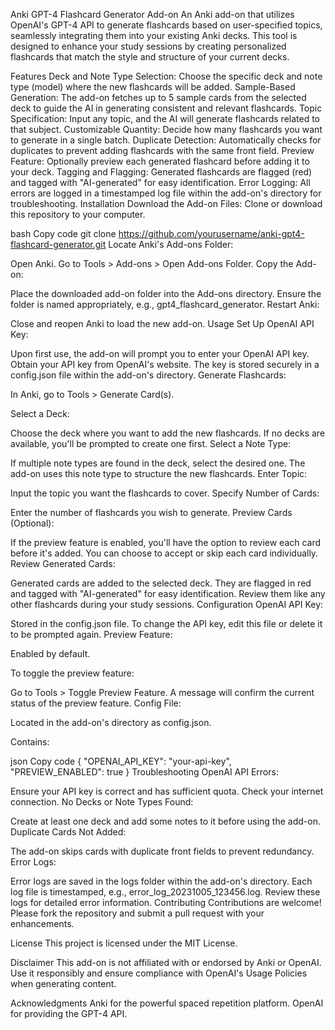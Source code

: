 Anki GPT-4 Flashcard Generator Add-on
An Anki add-on that utilizes OpenAI's GPT-4 API to generate flashcards based on user-specified topics, seamlessly integrating them into your existing Anki decks. This tool is designed to enhance your study sessions by creating personalized flashcards that match the style and structure of your current decks.

Features
Deck and Note Type Selection: Choose the specific deck and note type (model) where the new flashcards will be added.
Sample-Based Generation: The add-on fetches up to 5 sample cards from the selected deck to guide the AI in generating consistent and relevant flashcards.
Topic Specification: Input any topic, and the AI will generate flashcards related to that subject.
Customizable Quantity: Decide how many flashcards you want to generate in a single batch.
Duplicate Detection: Automatically checks for duplicates to prevent adding flashcards with the same front field.
Preview Feature: Optionally preview each generated flashcard before adding it to your deck.
Tagging and Flagging: Generated flashcards are flagged (red) and tagged with "AI-generated" for easy identification.
Error Logging: All errors are logged in a timestamped log file within the add-on's directory for troubleshooting.
Installation
Download the Add-on Files: Clone or download this repository to your computer.

bash
Copy code
git clone https://github.com/yourusername/anki-gpt4-flashcard-generator.git
Locate Anki's Add-ons Folder:

Open Anki.
Go to Tools > Add-ons > Open Add-ons Folder.
Copy the Add-on:

Place the downloaded add-on folder into the Add-ons directory.
Ensure the folder is named appropriately, e.g., gpt4_flashcard_generator.
Restart Anki:

Close and reopen Anki to load the new add-on.
Usage
Set Up OpenAI API Key:

Upon first use, the add-on will prompt you to enter your OpenAI API key.
Obtain your API key from OpenAI's website.
The key is stored securely in a config.json file within the add-on's directory.
Generate Flashcards:

In Anki, go to Tools > Generate Card(s).

Select a Deck:

Choose the deck where you want to add the new flashcards.
If no decks are available, you'll be prompted to create one first.
Select a Note Type:

If multiple note types are found in the deck, select the desired one.
The add-on uses this note type to structure the new flashcards.
Enter Topic:

Input the topic you want the flashcards to cover.
Specify Number of Cards:

Enter the number of flashcards you wish to generate.
Preview Cards (Optional):

If the preview feature is enabled, you'll have the option to review each card before it's added.
You can choose to accept or skip each card individually.
Review Generated Cards:

Generated cards are added to the selected deck.
They are flagged in red and tagged with "AI-generated" for easy identification.
Review them like any other flashcards during your study sessions.
Configuration
OpenAI API Key:

Stored in the config.json file.
To change the API key, edit this file or delete it to be prompted again.
Preview Feature:

Enabled by default.

To toggle the preview feature:

Go to Tools > Toggle Preview Feature.
A message will confirm the current status of the preview feature.
Config File:

Located in the add-on's directory as config.json.

Contains:

json
Copy code
{
  "OPENAI_API_KEY": "your-api-key",
  "PREVIEW_ENABLED": true
}
Troubleshooting
OpenAI API Errors:

Ensure your API key is correct and has sufficient quota.
Check your internet connection.
No Decks or Note Types Found:

Create at least one deck and add some notes to it before using the add-on.
Duplicate Cards Not Added:

The add-on skips cards with duplicate front fields to prevent redundancy.
Error Logs:

Error logs are saved in the logs folder within the add-on's directory.
Each log file is timestamped, e.g., error_log_20231005_123456.log.
Review these logs for detailed error information.
Contributing
Contributions are welcome! Please fork the repository and submit a pull request with your enhancements.

License
This project is licensed under the MIT License.

Disclaimer
This add-on is not affiliated with or endorsed by Anki or OpenAI. Use it responsibly and ensure compliance with OpenAI's Usage Policies when generating content.

Acknowledgments
Anki for the powerful spaced repetition platform.
OpenAI for providing the GPT-4 API.
